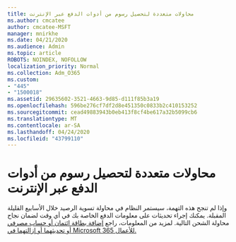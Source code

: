 ```yaml
---
title: محاولات متعددة لتحصيل رسوم من أدوات الدفع عبر الإنترنت
ms.author: cmcatee
author: cmcatee-MSFT
manager: mnirkhe
ms.date: 04/21/2020
ms.audience: Admin
ms.topic: article
ROBOTS: NOINDEX, NOFOLLOW
localization_priority: Normal
ms.collection: Adm_O365
ms.custom:
- "445"
- "1500018"
ms.assetid: 29635602-3521-4663-9d85-d111f85b3a19
ms.openlocfilehash: 596be276cf7df2d8e451350c0833b2c410153252
ms.sourcegitcommit: cead49883943b0eb413f8cf4be617a32b5099cb6
ms.translationtype: MT
ms.contentlocale: ar-SA
ms.lasthandoff: 04/24/2020
ms.locfileid: "43799110"
---
```

# <a name="multiple-attempts-to-charge-online-payment-instruments"></a>محاولات متعددة لتحصيل رسوم من أدوات الدفع عبر الإنترنت

وإذا لم تنجح هذه التهمة، سيستمر النظام في محاولة تسوية الرصيد خلال الأسابيع القليلة المقبلة. يمكنك إجراء تحديثات على معلومات الدفع الخاصة بك في أي وقت لضمان نجاح محاولة الشحن التالية. لمزيد من المعلومات، راجع [إضافة بطاقة ائتمان أو حساب مصرفي أو تحديثهما أو إزالتهما في Microsoft 365 للأعمال.](https://docs.microsoft.com/office365/admin/subscriptions-and-billing/add-update-or-remove-credit-card-or-bank-account)

